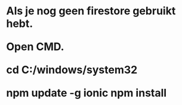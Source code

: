 <h1>
Als je nog geen firestore gebruikt hebt.

Open CMD.

cd C:/windows/system32

npm update -g ionic
npm install

</h1>
